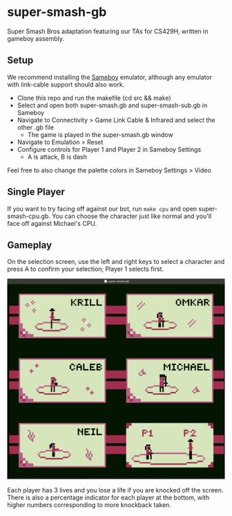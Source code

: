 # super-smash-gb

Super Smash Bros adaptation featuring our TAs for CS429H, written in gameboy assembly.

## Setup

We recommend installing the [Sameboy](https://sameboy.github.io/downloads/) emulator, although any emulator with link-cable support should also work.

- Clone this repo and run the makefile (cd src && make)
- Select and open both super-smash.gb and super-smash-sub.gb in Sameboy
- Navigate to Connectivity > Game Link Cable & Infrared and select the other .gb file
    - The game is played in the super-smash.gb window
- Navigate to Emulation > Reset
- Configure controls for Player 1 and Player 2 in Sameboy Settings
    - A is attack, B is dash

Feel free to also change the palette colors in Sameboy Settings > Video

## Single Player
If you want to try facing off against our bot, run `make cpu` and open super-smash-cpu.gb. You can choose the character just like normal and you'll face off against Michael's CPU. 

## Gameplay

On the selection screen, use the left and right keys to select a character and press A to confirm your selection; Player 1 selects first. 

![Selection Screen Demo](src/resources/selection-screen-demo.png)

Each player has 3 lives and you lose a life if you are knocked off the screen. There is also a percentage indicator for each player at the bottom, with higher numbers corresponding to more knockback taken. 



